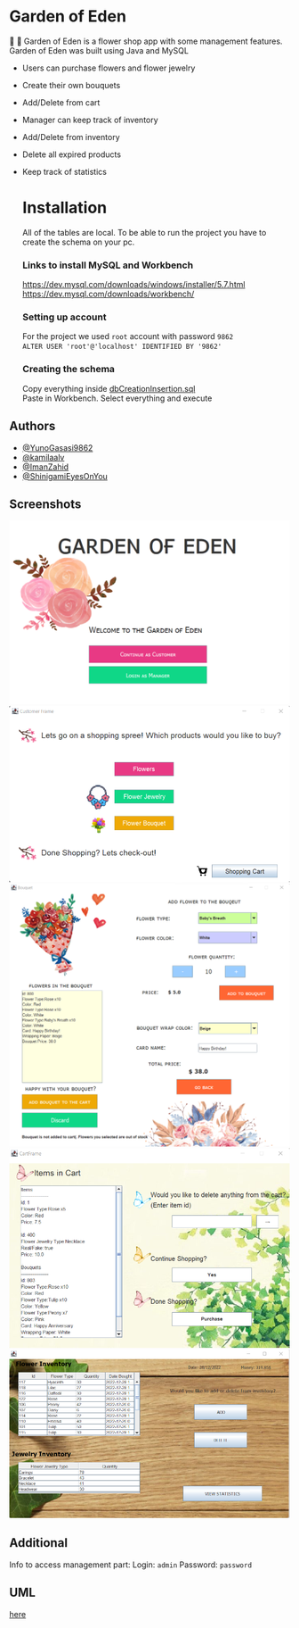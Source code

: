 
# Garden of Eden
:blossom: :rose: Garden of Eden is a flower shop app with some management features.
Garden of Eden was built using Java and MySQL

 * Users can purchase flowers and flower jewelry
 * Create their own bouquets
 * Add/Delete from cart
 * Manager can keep track of inventory
 * Add/Delete from inventory
 * Delete all expired products
 * Keep track of statistics

 

    # Installation
    All of the tables are local. To be able to run the project you have to create the schema on your pc.

    ### Links to install MySQL and Workbench
    https://dev.mysql.com/downloads/windows/installer/5.7.html  
    https://dev.mysql.com/downloads/workbench/

    ### Setting up account
    
    For the project we used ``` root ``` account  with password ``` 9862 ```\
     ``` ALTER USER 'root'@'localhost' IDENTIFIED BY '9862' ```

    ### Creating the schema
    Copy everything inside [dbCreationInsertion.sql](GardenOfEden/src/dbCreationInsertion.sql)\
    Paste in Workbench. Select everything and execute
    
## Authors

- [@YunoGasasi9862](https://github.com/YunoGasasi9862)
- [@kamilaalv](https://github.com/kamilaalv)
- [@ImanZahid](https://github.com/ImanZahid)
- [@ShinigamiEyesOnYou](https://github.com/ShinigamiEyesOnYou)


## Screenshots

![App Screenshot](GardenOfEden/screenshots/Screenshot0.png)
![App Screenshot](GardenOfEden/screenshots/Screenshot1.png)
![App Screenshot](GardenOfEden/screenshots/Screenshot2.png)
![App Screenshot](GardenOfEden/screenshots/Screenshot3.png)
![App Screenshot](GardenOfEden/screenshots/Screenshot4.png)

## Additional
Info to access management part: Login: ```admin``` Password: ```password```

## UML
[here](GardenOfEden/Garden%20of%20EdenUML.pdf)



